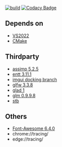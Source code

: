 [![build](https://github.com/Hinageshi01/HinaEngine/workflows/build/badge.svg)](https://github.com/Hinageshi01/HinaEngine/actions?workflow=build)
[![Codacy Badge](https://app.codacy.com/project/badge/Grade/aee7dd99c5324998be06c0a1e53778f4)](https://www.codacy.com/gh/Hinageshi01/HinaEngine/dashboard?utm_source=github.com&amp;utm_medium=referral&amp;utm_content=Hinageshi01/HinaEngine&amp;utm_campaign=Badge_Grade)

## Depends on
- [VS2022](https://visualstudio.microsoft.com/downloads/)
- [CMake](https://cmake.org/download/#latest)

## Thirdparty
- [assimp 5.2.5](https://github.com/assimp/assimp)
- [entt 3.11.1](https://github.com/skypjack/entt)
- [imgui docking branch](https://github.com/ocornut/imgui/tree/ad44f5831acec714f2af437475406e2f002982a1)
- [glfw 3.3.8](https://github.com/glfw/glfw)
- [glad 1](https://github.com/Dav1dde/glad/tree/master)
- [glm 0.9.9.8](https://github.com/g-truc/glm)
- [stb](https://github.com/nothings/stb/tree/master)

## Others
- [Font-Awesome 6.4.0](https://github.com/FortAwesome/Font-Awesome/tree/6.x)
- chrome://tracing/
- edge://tracing/
